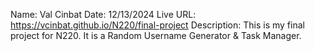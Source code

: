 Name: Val Cinbat
Date: 12/13/2024
Live URL: https://vcinbat.github.io/N220/final-project
Description:
This is my final project for N220. It is a Random Username Generator & Task Manager.
